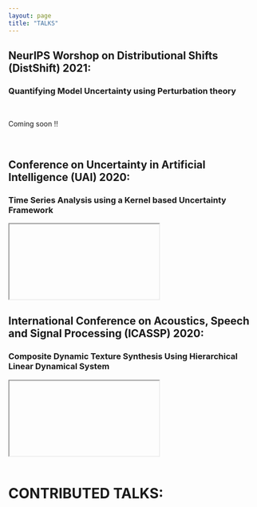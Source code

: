 ```yaml
---
layout: page
title: "TALKS"
---
```


NeurIPS Worshop on Distributional Shifts (DistShift) 2021:
---
<h3>Quantifying Model Uncertainty using Perturbation theory</h3>

<br />

Coming soon !!

<br />

Conference on Uncertainty in Artificial Intelligence (UAI) 2020:
---
<h3>Time Series Analysis using a Kernel based Uncertainty Framework</h3>


<iframe> src="https://drive.google.com/file/d/1Kf97DGySoKNG08TxGSKwp3MiB8bvHzh1/view?usp=sharing"></iframe>


<br />

International Conference on Acoustics, Speech and Signal Processing (ICASSP) 2020: 
---
<h3>Composite Dynamic Texture Synthesis Using Hierarchical Linear Dynamical System</h3>

<iframe> src="https://drive.google.com/file/d/1Kf97DGySoKNG08TxGSKwp3MiB8bvHzh1/view?usp=sharing"></iframe>
<br />
<br />

<h1>CONTRIBUTED TALKS:</h1>
  
 
